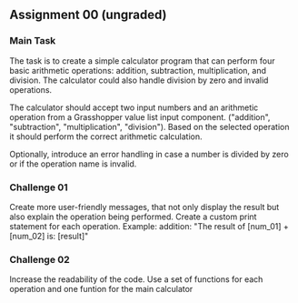 ## Assignment 00 (ungraded)

### Main Task

The task is to create a simple calculator program that can perform four basic arithmetic operations: addition, subtraction, multiplication, and division. The calculator could also handle division by zero and invalid operations.

The calculator should accept two input numbers and an arithmetic operation from a Grasshopper value list input component. ("addition", "subtraction", "multiplication", "division"). Based on the selected operation it should perform the correct arithmetic calculation. 

Optionally, introduce an error handling in case a number is divided by zero or if the operation name is invalid.

### Challenge 01

Create more user-friendly messages, that not only display the result but also explain the operation being performed.
Create a custom print statement for each operation.
Example: addition: "The result of [num_01] + [num_02] is: [result]"

### Challenge 02

Increase the readability of the code. Use a set of functions for each operation and one funtion for the main calculator
